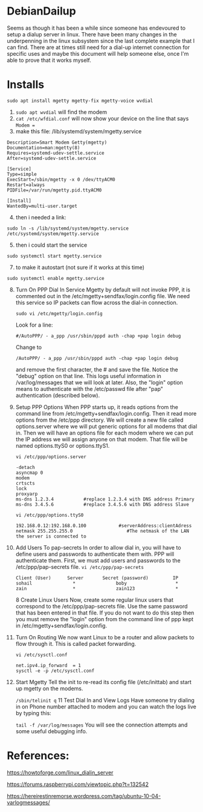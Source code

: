 # DebianDailup

Seems as though it has been a while since someone has endevoured to setup a dialup server in linux. There have been many changes in the underpenning in the linux subsystem since the last complete example that I can find. There are at times still need for a dial-up internet connection for specific uses and maybe this document will help someone else, once I'm able to prove that it works myself.

# Installs
```
sudo apt install mgetty mgetty-fix mgetty-voice wvdial
```

1. ```sudo apt wvdial``` will find the modem
2. ```cat /etc/wfdial.conf``` will now show your device on the line that says ```Modem = ```
3. make this file: /lib/systemd/system/mgetty.service

```[Unit]
Description=Smart Modem Getty(mgetty)
Documentation=man:mgetty(8)
Requires=systemd-udev-settle.service
After=systemd-udev-settle.service

[Service]
Type=simple
ExecStart=/sbin/mgetty -x 0 /dev/ttyACM0
Restart=always
PIDFile=/var/run/mgetty.pid.ttyACM0

[Install]
WantedBy=multi-user.target
```
4. then i needed a link:
```
sudo ln -s /lib/systemd/system/mgetty.service /etc/systemd/system/mgetty.service
```

5. then i could start the service

```sudo systemctl start mgetty.service```

7. to make it autostart (not sure if it works at this time)
```
sudo systemctl enable mgetty.service
```

8. Turn On PPP Dial In Service
    Mgetty by default will not invoke PPP, it is commented out in the /etc/mgetty+sendfax/login.config file. We need this service so IP packets can flow across the dial-in connection. 
    
    ```sudo vi /etc/mgetty/login.config```
    
    Look for a line:
    
    ```#/AutoPPP/ - a_ppp /usr/sbin/pppd auth -chap +pap login debug```
    
    Change to
    
    ```/AutoPPP/ - a_ppp /usr/sbin/pppd auth -chap +pap login debug ```
    
    and remove the first character, the # and save the file. Notice the "debug" option on that line. This logs useful information in /var/log/messages that we will look at later. Also, the "login" option means to authenticate with the /etc/passwd file after "pap" authentication (described below). 

9. Setup PPP Options
    When PPP starts up, it reads options from the command line from /etc/mgetty+sendfax/login.config. Then it read more options from the /etc/ppp directory. We will create a new file called options.server where we will put generic options for all modems that dial in. Then we will have an options file for each modem where we can put the IP address we will assign anyone on that modem. That file will be named options.ttyS0 or options.ttyS1. 
    
    ```vi /etc/ppp/options.server```
    ```
    -detach
    asyncmap 0
    modem
    crtscts
    lock
    proxyarp                                                     
    ms-dns 1.2.3.4           #replace 1.2.3.4 with DNS address Primary                    
    ms-dns 3.4.5.6           #replace 3.4.5.6 with DNS address Slave
    ```
    
    ```vi /etc/ppp/options.ttyS0``` 
    ```
    192.168.0.12:192.168.0.100            #serverAddress:clientAdress
    netmask 255.255.255.0                    #The netmask of the LAN the server is connected to
    ```

7. Add Users To pap-secrets
    In order to allow dial in, you will have to define users and passwords to authenticate them with. PPP will authenticate them. First, we must add users and passwords to the /etc/ppp/pap-secrets file.
    ```vi /etc/ppp/pap-secrets```
    ```
    Client (User)      Server       Secret (password)         IP
    sohail               *               boby                  *
    zain                 *               zain123               *
    ```
    8 Create Linux Users
    Now, create some regular linux users that correspond to the /etc/ppp/pap-secrets file. Use the same password that has been entered in that file. If you do not want to do this step then you must remove the "login" option from the command line of ppp kept in /etc/mgetty+sendfax/login.config. 

9. Turn On Routing
    We now want Linux to be a router and allow packets to flow through it. This is called packet forwarding.
    
    ```vi /etc/sysctl.conf```
    ```
    net.ipv4.ip_forward  = 1 
    sysctl -e -p /etc/sysctl.conf
    ```
10. Start Mgetty
    Tell the init to re-read its config file (/etc/inittab) and start up mgetty on the modems. 
    
    ```/sbin/telinit q```
11 Test Dial In and View Logs
    Have someone try dialing in on Phone number attached to modem and you can watch the logs live by typing this: 
    
    ```tail -f /var/log/messages```
    You will see the connection attempts and some useful debugging info.

# References:
https://howtoforge.com/linux_dialin_server

https://forums.raspberrypi.com/viewtopic.php?t=132542

https://hereirestinremorse.wordpress.com/tag/ubuntu-10-04-varlogmessages/

